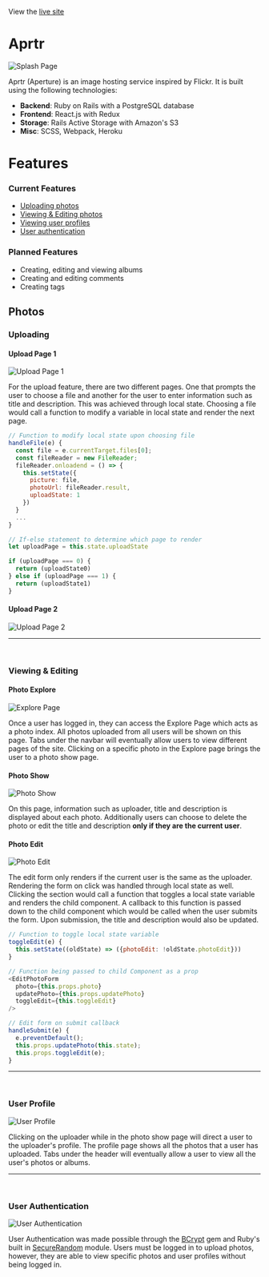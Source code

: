 View the [live site](https://aprtr.herokuapp.com/)

# Aprtr
![Splash Page](https://github.com/darrenyong/Aprtr/blob/master/docs/readme_images/aprtr_login.png)

Aprtr (Aperture) is an image hosting service inspired by Flickr. It is built using the following technologies:
* <strong>Backend</strong>: Ruby on Rails with a PostgreSQL database
* <strong>Frontend</strong>: React.js with Redux
* <strong>Storage</strong>: Rails Active Storage with Amazon's S3
* <strong>Misc</strong>: SCSS, Webpack, Heroku

# Features 
### Current Features
* [Uploading photos](https://github.com/darrenyong/Aprtr#uploading)
* [Viewing & Editing photos](https://github.com/darrenyong/Aprtr#viewing--editing)
* [Viewing user profiles](https://github.com/darrenyong/Aprtr#user-profile)
* [User authentication](https://github.com/darrenyong/Aprtr#user-authentication)

### Planned Features
* Creating, editing and viewing albums
* Creating and editing comments
* Creating tags

## Photos
### Uploading
#### Upload Page 1
![Upload Page 1](https://github.com/darrenyong/Aprtr/blob/master/docs/readme_images/aprtr_upload1.png)

For the upload feature, there are two different pages. One that prompts the
user to choose a file and another for the user to enter information such as title
and description. This was achieved through local state. Choosing a file would call 
a function to modify a variable in local state and render the next page.

```js
// Function to modify local state upon choosing file
handleFile(e) {
  const file = e.currentTarget.files[0];
  const fileReader = new FileReader;
  fileReader.onloadend = () => {   
    this.setState({
      picture: file,
      photoUrl: fileReader.result,
      uploadState: 1
    })
  }
  ...
}

// If-else statement to determine which page to render
let uploadPage = this.state.uploadState

if (uploadPage === 0) {
  return (uploadState0)
} else if (uploadPage === 1) {
  return (uploadState1)
}
```
#### Upload Page 2
![Upload Page 2](https://github.com/darrenyong/Aprtr/blob/master/docs/readme_images/aprtr_upload2.png)
*** 
<br>

### Viewing & Editing
#### Photo Explore
![Explore Page](https://github.com/darrenyong/Aprtr/blob/master/docs/readme_images/aprtr_explore.png)

Once a user has logged in, they can access the Explore Page which acts as a photo
index. All photos uploaded from all users will be shown on this page. Tabs under
the navbar will eventually allow users to view different pages of the site. Clicking 
on a specific photo in the Explore page brings the user to a photo show page.


#### Photo Show
![Photo Show](https://github.com/darrenyong/Aprtr/blob/master/docs/readme_images/aprtr_show.png)

On this page, information such as uploader, title and description is displayed about
each photo. Additionally users can choose to delete the photo or edit the title and
description <strong>only if they are the current user</strong>.

#### Photo Edit
![Photo Edit](https://github.com/darrenyong/Aprtr/blob/master/docs/readme_images/aprtr_edit.gif)

The edit form only renders if the current user is the same as the uploader. Rendering
the form on click was handled through local state as well. Clicking the section would
call a function that toggles a local state variable and renders the child component. 
A callback to this function is passed down to the child component which would be
called when the user submits the form. Upon submission, the title and description 
would also be updated.

```js
// Function to toggle local state variable
toggleEdit(e) {
  this.setState((oldState) => ({photoEdit: !oldState.photoEdit}))
}

// Function being passed to child Component as a prop
<EditPhotoForm 
  photo={this.props.photo} 
  updatePhoto={this.props.updatePhoto}
  toggleEdit={this.toggleEdit} 
/>

// Edit form on submit callback
handleSubmit(e) {
  e.preventDefault();
  this.props.updatePhoto(this.state);
  this.props.toggleEdit(e);
}
```
*** 
<br>

### User Profile
![User Profile](https://github.com/darrenyong/Aprtr/blob/master/docs/readme_images/aprtr_profile.png)

Clicking on the uploader while in the photo show page will direct a user to the uploader's 
profile. The profile page shows all the photos that a user has uploaded. Tabs under
the header will eventually allow a user to view all the user's photos or albums. 
*** 
<br>

### User Authentication
![User Authentication](https://github.com/darrenyong/Aprtr/blob/master/docs/readme_images/aprtr_auth.png)

User Authentication was made possible through the [BCrypt](https://github.com/codahale/bcrypt-ruby)
gem and Ruby's built in [SecureRandom](https://ruby-doc.org/stdlib-2.5.1/libdoc/securerandom/rdoc/SecureRandom.html) 
module. Users must be logged in to upload photos, however, they are able to view 
specific photos and user profiles without being logged in.